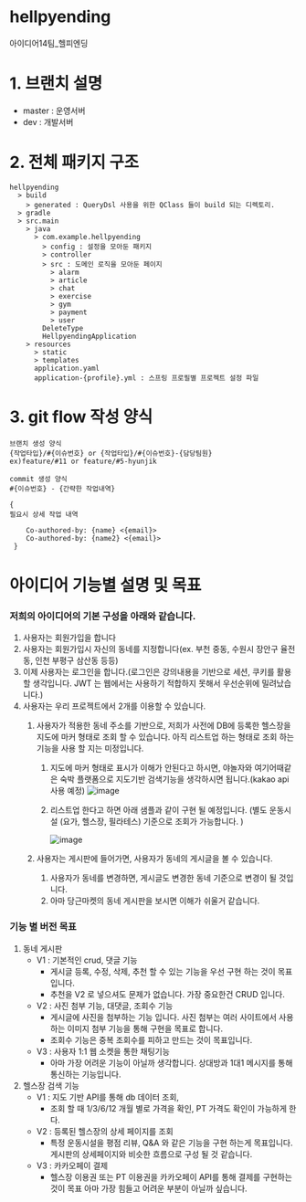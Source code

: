 # hellpyending
아이디어14팀_헬피엔딩

# 1. 브랜치 설명

- master : 운영서버
- dev : 개발서버

# 2. 전체 패키지 구조
```text
hellpyending
  > build
    > generated : QueryDsl 사용을 위한 QClass 들이 build 되는 디렉토리.
  > gradle
  > src.main
    > java
      > com.example.hellpyending
        > config : 설정을 모아둔 패키지
        > controller 
        > src : 도메인 로직을 모아둔 페이지
          > alarm
          > article
          > chat
          > exercise
          > gym
          > payment
          > user
        DeleteType
        HellpyendingApplication
    > resources
      > static
      > templates
      application.yaml 
      application-{profile}.yml : 스프링 프로필별 프로젝트 설정 파일
```

# 3. git flow 작성 양식

``` text
브랜치 생성 양식
{작업타입}/#{이슈번호} or {작업타입}/#{이슈번호}-{담당팀원}
ex)feature/#11 or feature/#5-hyunjik
```
``` text
commit 생성 양식
#{이슈번호} - {간략한 작업내역}

{
필요시 상세 작업 내역
    
    Co-authored-by: {name} <{email}>
    Co-authored-by: {name2} <{email}>
 }
```

# 아이디어 기능별 설명 및 목표

### 저희의 아이디어의 기본 구성을 아래와 같습니다.

1. 사용자는 회원가입을 합니다
2. 사용자는 회원가입시 자신의 동네를 지정합니다(ex. 부천 중동, 수원시 장안구 율전동, 인천 부평구 삼산동 등등)
3. 이제 사용자는  로그인을 합니다.(로그인은 강의내용을 기반으로 세션, 쿠키를 활용할 생각입니다. JWT 는 웹에서는 사용하기 적합하지 못해서 우선순위에 밀려났습니다.)
4. 사용자는 우리 프로젝트에서 2개를 이용할 수 있습니다.
    1. 사용자가 적용한 동네 주소를 기반으로, 저희가 사전에 DB에 등록한 헬스장을 지도에 마커 형태로 조회 할 수 있습니다. 아직 리스트업 하는 형태로 조회 하는 기능을 사용 할 지는 미정입니다.
        1. 지도에 마커 형태로 표시가 이해가 안된다고 하시면, 야놀자와 여기어때같은 숙박 플랫폼으로 지도기반 검색기능을 생각하시면 됩니다.(kakao api 사용 예정) 
            ![image](https://user-images.githubusercontent.com/42793489/184270124-21f29fa9-99a8-4293-a12d-3a56095d6cbd.png)
            
            
        2. 리스트업 한다고 하면 아래 샘플과 같이 구현 될 예정입니다. 
        (별도 운동시설 (요가, 헬스장, 필라테스) 기준으로 조회가 가능합니다. )
            
            
            ![image](https://user-images.githubusercontent.com/42793489/184270198-96859c80-19be-437d-adea-1c9cb6b7ddd2.png)
        
    2. 사용자는 게시판에 들어가면, 사용자가 동네의 게시글을 볼 수 있습니다.
        1. 사용자가 동네를 변경하면, 게시글도 변경한 동네 기준으로 변경이 될 것입니다.
        2. 아마 당근마켓의 동네 게시판을 보시면 이해가 쉬울거 같습니다. 
    
### 기능 별 버전 목표

1. 동네 게시판
    - V1 : 기본적인 crud, 댓글 기능
        - 게시글 등록, 수정, 삭제, 추천 할 수 있는 기능을 우선 구현 하는 것이 목표입니다.
        - 추천을 V2 로 넣으셔도 문제가 없습니다. 가장 중요한건 CRUD 입니다.
    - V2 : 사진 첨부 기능, 대댓글, 조회수 기능
        - 게시글에 사진을 첨부하는 기능 입니다. 사진 첨부는 여러 사이트에서 사용하는 이미지 첨부 기능을 통해 구현을 목표로 합니다.
        - 조회수 기능은 중복 조회수를 피하고 만드는 것이 목표입니다.
    - V3 : 사용자 1:1 웹 소켓을 통한 채팅기능
        - 아마 가장 어려운 기능이 아닐까 생각합니다. 
        상대방과 1대1 메시지를 통해 통신하는 기능입니다.
2. 헬스장 검색 기능
    - V1 : 지도 기반 API를 통해 db 데이터 조회,
        - 조회 할 때 1/3/6/12 개월 별로 가격을 확인, PT 가격도 확인이 가능하게 한다.
    - V2 : 등록된 헬스장의 상세 페이지를 조회
        - 특정 운동시설을 평점 리뷰, Q&A 와 같은 기능을 구현 하는게 목표입니다. 게시판의 상세페이지와 비슷한 흐름으로 구성 될 것 같습니다.
    - V3 : 카카오페이 결제
        - 헬스장 이용권 또는 PT 이용권을 카카오페이 API를 통해 결제를 구현하는 것이 목표
        아마 가장 힘들고 어려운 부분이 아닐까 싶습니다.
        
        
        
        
        
     
